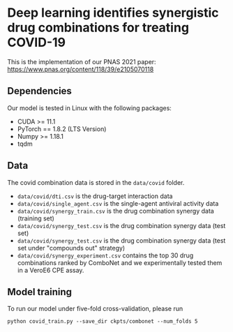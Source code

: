 # Deep learning identifies synergistic drug combinations for treating COVID-19

This is the implementation of our PNAS 2021 paper: https://www.pnas.org/content/118/39/e2105070118

## Dependencies
Our model is tested in Linux with the following packages:
* CUDA >= 11.1
* PyTorch == 1.8.2 (LTS Version)
* Numpy >= 1.18.1
* tqdm

## Data

The covid combination data is stored in the `data/covid` folder.
* `data/covid/dti.csv` is the drug-target interaction data
* `data/covid/single_agent.csv` is the single-agent antiviral activity data
* `data/covid/synergy_train.csv` is the drug combination synergy data (training set)
* `data/covid/synergy_test.csv` is the drug combination synergy data (test set)
* `data/covid/synergy_test.csv` is the drug combination synergy data (test set under "compounds out" strategy)
* `data/covid/synergy_experiment.csv` contains the top 30 drug combinations ranked by ComboNet and we experimentally tested them in a VeroE6 CPE assay.


## Model training

To run our model under five-fold cross-validation, please run
```
python covid_train.py --save_dir ckpts/combonet --num_folds 5
```

